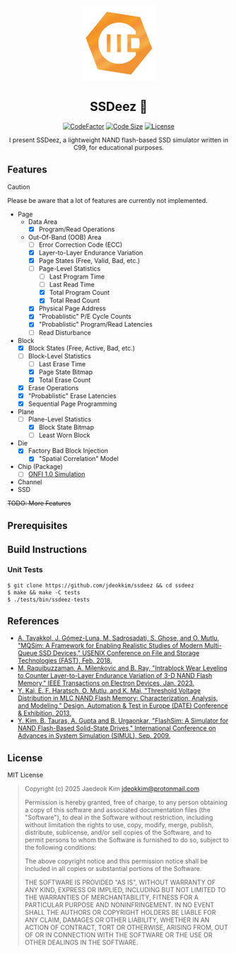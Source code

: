 <div align="center">

<a href="https://github.com/jdeokkim/ssdeez">
    <img src="docs/static/ssdeez.png" alt="SSDeez 🥜" width="169" height="169">
</a>

# SSDeez 🥜

[![CodeFactor](https://www.codefactor.io/repository/github/jdeokkim/ssdeez/badge)](https://www.codefactor.io/repository/github/jdeokkim/ssdeez)
[![Code Size](https://img.shields.io/github/languages/code-size/jdeokkim/ssdeez?color=brightgreen)](https://github.com/jdeokkim/ssdeez)
[![License](https://img.shields.io/github/license/jdeokkim/ssdeez)](https://github.com/jdeokkim/ssdeez/blob/main/LICENSE)

I present SSDeez, a lightweight NAND flash-based SSD simulator written in C99, for educational purposes.

</div>

## Features

> [!CAUTION]
> Please be aware that a lot of features are currently not implemented.

- Page
  - Data Area
    - [x] Program/Read Operations
  - Out-Of-Band (OOB) Area
    - [ ] Error Correction Code (ECC)
    - [x] Layer-to-Layer Endurance Variation
    - [x] Page States (Free, Valid, Bad, etc.)
    - [ ] Page-Level Statistics
      - [ ] Last Program Time
      - [ ] Last Read Time
      - [x] Total Program Count
      - [x] Total Read Count
    - [x] Physical Page Address
    - [x] "Probablistic" P/E Cycle Counts
    - [x] "Probablistic" Program/Read Latencies
    - [ ] Read Disturbance
- Block
  - [x] Block States (Free, Active, Bad, etc.)
  - [ ] Block-Level Statistics
    - [ ] Last Erase Time
    - [x] Page State Bitmap
    - [x] Total Erase Count
  - [x] Erase Operations
  - [x] "Probablistic" Erase Latencies
  - [x] Sequential Page Programming
- Plane
  - [ ] Plane-Level Statistics
    - [x] Block State Bitmap
    - [ ] Least Worn Block
- Die
  - [x] Factory Bad Block Injection
    - [x] "Spatial Correlation" Model
- Chip (Package)
  - [ ] [ONFI 1.0 Simulation](https://onfi.org)
- Channel
- SSD

~~TODO: More Features~~

<!-- TODO: ... -->

## Prerequisites

<!-- TODO: ... -->

## Build Instructions

<!-- TODO: ... -->

### Unit Tests

```console
$ git clone https://github.com/jdeokkim/ssdeez && cd ssdeez
$ make && make -C tests
$ ./tests/bin/ssdeez-tests
```

## References

- [A. Tavakkol, J. Gómez-Luna, M. Sadrosadati, S. Ghose, and O. Mutlu, "MQSim: A Framework for Enabling Realistic Studies of Modern Multi-Queue SSD Devices," USENIX Conference on File and Storage Technologies (FAST), Feb. 2018.](https://www.usenix.org/system/files/conference/fast18/fast18-tavakkol.pdf)
- [M. Raquibuzzaman, A. Milenkovic and B. Ray, "Intrablock Wear Leveling to Counter Layer-to-Layer Endurance Variation of 3-D NAND Flash Memory," IEEE Transactions on Electron Devices, Jan. 2023.](https://ieeexplore.ieee.org/document/9966490)
- [Y. Kai, E. F. Haratsch, O. Mutlu, and K. Mai, "Threshold Voltage Distribution in MLC NAND Flash Memory: Characterization, Analysis, and Modeling," Design, Automation & Test in Europe (DATE) Conference & Exhibition, 2013.](https://users.ece.cmu.edu/~omutlu/pub/flash-memory-voltage-characterization_date13.pdf)
- [Y. Kim, B. Tauras, A. Gupta and B. Urgaonkar, "FlashSim: A Simulator for NAND Flash-Based Solid-State Drives," International Conference on Advances in System Simulation (SIMUL), Sep. 2009.](https://ieeexplore.ieee.org/document/5283998)

## License

MIT License

> Copyright (c) 2025 Jaedeok Kim <jdeokkim@protonmail.com>
> 
> Permission is hereby granted, free of charge, to any person obtaining a copy
> of this software and associated documentation files (the "Software"), to deal
> in the Software without restriction, including without limitation the rights
> to use, copy, modify, merge, publish, distribute, sublicense, and/or sell
> copies of the Software, and to permit persons to whom the Software is
> furnished to do so, subject to the following conditions:
> 
> The above copyright notice and this permission notice shall be included in all
> copies or substantial portions of the Software.
> 
> THE SOFTWARE IS PROVIDED "AS IS", WITHOUT WARRANTY OF ANY KIND, EXPRESS OR
> IMPLIED, INCLUDING BUT NOT LIMITED TO THE WARRANTIES OF MERCHANTABILITY,
> FITNESS FOR A PARTICULAR PURPOSE AND NONINFRINGEMENT. IN NO EVENT SHALL THE
> AUTHORS OR COPYRIGHT HOLDERS BE LIABLE FOR ANY CLAIM, DAMAGES OR OTHER
> LIABILITY, WHETHER IN AN ACTION OF CONTRACT, TORT OR OTHERWISE, ARISING FROM,
> OUT OF OR IN CONNECTION WITH THE SOFTWARE OR THE USE OR OTHER DEALINGS IN THE
> SOFTWARE. 
